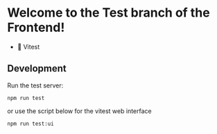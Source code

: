 # Welcome to the Test branch of the Frontend!

- 📖 Vitest

## Development

Run the test server:

```shellscript
npm run test
```
or use the script below for the vitest web interface
```shellscript
npm run test:ui
```

